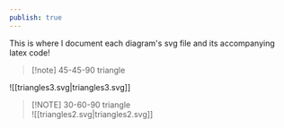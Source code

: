 ```yaml
---  
publish: true  
---  
```

  
This is where I document each diagram's svg file and its accompanying latex code!   
  
  
> [!note] 45-45-90 triangle  
>   
![[triangles3.svg|triangles3.svg]]  
  
> [!NOTE] 30-60-90 triangle  
> ![[triangles2.svg|triangles2.svg]]